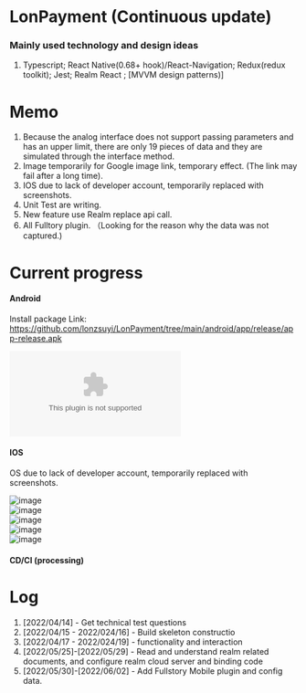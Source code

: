 # LonPayment (Continuous update)

### Mainly used technology and design ideas

1. Typescript; React Native(0.68+ hook)/React-Navigation; Redux(redux toolkit); Jest; Realm React ; [MVVM design patterns)]

# Memo 
1. Because the analog interface does not support passing parameters and has an upper limit, there are only 19 pieces of data and they are simulated through the interface method.
2. Image temporarily for Google image link, temporary effect. (The link may fail after a long time).
3. IOS due to lack of developer account, temporarily replaced with screenshots.
4. Unit Test are writing.
5. New feature use Realm replace api call.
6. All Fulltory plugin. （Looking for the reason why the data was not captured.)

# Current progress 

#### Android

Install package Link:
https://github.com/lonzsuyi/LonPayment/tree/main/android/app/release/app-release.apk  

![](https://github.com/lonzsuyi/LonPayment/tree/main/android/app/release/app-release.apk)  


#### IOS
OS due to lack of developer account, temporarily replaced with screenshots.


![image](https://github.com/lonzsuyi/LonPayment/blob/main/screenshot/IMG_0008.PNG)  
![image](https://github.com/lonzsuyi/LonPayment/blob/main/screenshot/IMG_0009.PNG)  
![image](https://github.com/lonzsuyi/LonPayment/blob/main/screenshot/IMG_0010.PNG)  
![image](https://github.com/lonzsuyi/LonPayment/blob/main/screenshot/IMG_0011.PNG)  
![image](https://github.com/lonzsuyi/LonPayment/blob/main/screenshot/IMG_0012.PNG)  


####  CD/CI (processing)

# Log 

1. [2022/04/14] - Get technical test questions  
2. [2022/04/15 - 2022/024/16] - Build skeleton constructio  
3. [2022/04/17 - 2022/024/19] - functionality and interaction 
4. [2022/05/25]-[2022/05/29] - Read and understand realm related documents, and configure realm cloud server and binding code
5. [2022/05/30]-[2022/06/02] - Add Fullstory Mobile plugin and config data.